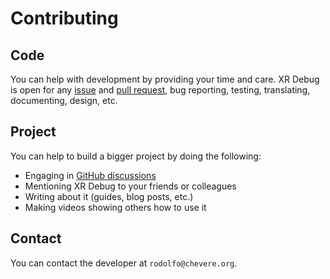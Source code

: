 # Contributing

## Code

You can help with development by providing your time and care. XR Debug is open for any [issue](https://github.com/chevere/xr/issues) and [pull request](https://github.com/chevere/xr/pulls), bug reporting, testing, translating, documenting, design, etc.

## Project

You can help to build a bigger project by doing the following:

* Engaging in [GitHub discussions](https://github.com/chevere/xr/discussions)
* Mentioning XR Debug to your friends or colleagues
* Writing about it (guides, blog posts, etc.)
* Making videos showing others how to use it

## Contact

You can contact the developer at `rodolfo@chevere.org`.
